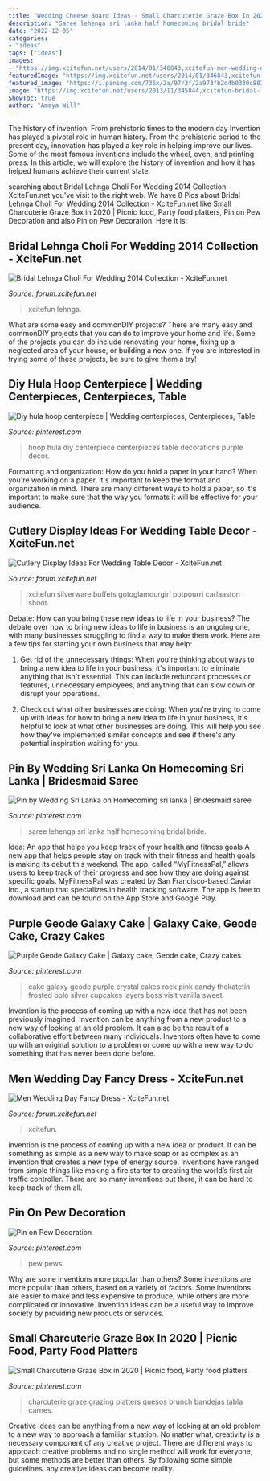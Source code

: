 ```yaml
---
title: "Wedding Cheese Board Ideas - Small Charcuterie Graze Box In 2020"
description: "Saree lehenga sri lanka half homecoming bridal bride"
date: "2022-12-05"
categories:
- "ideas"
tags: ["ideas"]
images:
- "https://img.xcitefun.net/users/2014/01/346843,xcitefun-men-wedding-day-fancy-dress-10.jpg"
featuredImage: "https://img.xcitefun.net/users/2014/01/346843,xcitefun-men-wedding-day-fancy-dress-10.jpg"
featured_image: "https://i.pinimg.com/736x/2a/97/3f/2a973fb2d4b0330c8831306c51553702.jpg"
image: "https://img.xcitefun.net/users/2013/11/345844,xcitefun-bridal-lehnga-for-wedding-2014-collectio.jpg"
ShowToc: true
author: "Amaya Will"
---
```



The history of invention: From prehistoric times to the modern day
Invention has played a pivotal role in human history. From the prehistoric period to the present day, innovation has played a key role in helping improve our lives. Some of the most famous inventions include the wheel, oven, and printing press. In this article, we will explore the history of invention and how it has helped humans achieve their current state.

	

		
searching about Bridal Lehnga Choli For Wedding 2014 Collection - XciteFun.net you've visit to the right web. We have 8 Pics about Bridal Lehnga Choli For Wedding 2014 Collection - XciteFun.net like Small Charcuterie Graze Box in 2020 | Picnic food, Party food platters, Pin on Pew Decoration and also Pin on Pew Decoration. Here it is:
		
    
## Bridal Lehnga Choli For Wedding 2014 Collection - XciteFun.net

<img loading=lazy src="https://img.xcitefun.net/users/2013/11/345844,xcitefun-bridal-lehnga-for-wedding-2014-collectio.jpg" onerror="this.onerror=null;this.src='https://tse1.mm.bing.net/th?id=OIP.VOMwq9ff651mDPztFtVOFAHaJ4&amp;pid=15.1';" alt="Bridal Lehnga Choli For Wedding 2014 Collection - XciteFun.net">

_Source: forum.xcitefun.net_

>xcitefun lehnga. 

	

What are some easy and commonDIY projects?
There are many easy and commonDIY projects that you can do to improve your home and life. Some of the projects you can do include renovating your home, fixing up a neglected area of your house, or building a new one. If you are interested in trying some of these projects, be sure to give them a try!

    
## Diy Hula Hoop Centerpiece | Wedding Centerpieces, Centerpieces, Table

<img loading=lazy src="https://i.pinimg.com/736x/2a/97/3f/2a973fb2d4b0330c8831306c51553702.jpg" onerror="this.onerror=null;this.src='https://tse1.mm.bing.net/th?id=OIP.9TBShKzK3RwNj82ya7IekwHaJ3&amp;pid=15.1';" alt="Diy hula hoop centerpiece | Wedding centerpieces, Centerpieces, Table">

_Source: pinterest.com_

>hoop hula diy centerpiece centerpieces table decorations purple decor. 

	

Formatting and organization: How do you hold a paper in your hand?
When you're working on a paper, it's important to keep the format and organization in mind. There are many different ways to hold a paper, so it's important to make sure that the way you formats it will be effective for your audience.

    
## Cutlery Display Ideas For Wedding Table Decor - XciteFun.net

<img loading=lazy src="https://img.xcitefun.net/users/2014/01/351284,xcitefun-cutlery-display-ideas-for-wedding-table-.jpg" onerror="this.onerror=null;this.src='https://tse3.mm.bing.net/th?id=OIP.cKcWi7mcbtREItXOkBuXDwHaLE&amp;pid=15.1';" alt="Cutlery Display Ideas For Wedding Table Decor - XciteFun.net">

_Source: forum.xcitefun.net_

>xcitefun silverware buffets gotoglamourgirl potpourri carlaaston shoot. 

	

Debate: How can you bring these new ideas to life in your business?
The debate over how to bring new ideas to life in business is an ongoing one, with many businesses struggling to find a way to make them work. Here are a few tips for starting your own business that may help: 
1. Get rid of the unnecessary things: When you're thinking about ways to bring a new idea to life in your business, it's important to eliminate anything that isn't essential. This can include redundant processes or features, unnecessary employees, and anything that can slow down or disrupt your operations. 

2. Check out what other businesses are doing: When you're trying to come up with ideas for how to bring a new idea to life in your business, it's helpful to look at what other businesses are doing. This will help you see how they've implemented similar concepts and see if there's any potential inspiration waiting for you.

    
## Pin By Wedding Sri Lanka On Homecoming Sri Lanka | Bridesmaid Saree

<img loading=lazy src="https://i.pinimg.com/736x/d8/00/cd/d800cdddfd92bb3c32d49a11292a2f41.jpg" onerror="this.onerror=null;this.src='https://tse1.mm.bing.net/th?id=OIP.WnFTm4Y-vnsvMMFNA3Ut2wHaNJ&amp;pid=15.1';" alt="Pin by Wedding Sri Lanka on Homecoming sri lanka | Bridesmaid saree">

_Source: pinterest.com_

>saree lehenga sri lanka half homecoming bridal bride. 

	

Idea: An app that helps you keep track of your health and fitness goals
A new app that helps people stay on track with their fitness and health goals is making its debut this weekend. The app, called “MyFitnessPal,” allows users to keep track of their progress and see how they are doing against specific goals. MyFitnessPal was created by San Francisco-based Caviar Inc., a startup that specializes in health tracking software. The app is free to download and can be found on the App Store and Google Play.

    
## Purple Geode Galaxy Cake | Galaxy Cake, Geode Cake, Crazy Cakes

<img loading=lazy src="https://i.pinimg.com/736x/52/49/1c/52491c591ea4c586bcdc22e3b68426a7.jpg" onerror="this.onerror=null;this.src='https://tse4.mm.bing.net/th?id=OIP.KXSy2OkbqXtTIUZRHwVEmAHaLl&amp;pid=15.1';" alt="Purple Geode Galaxy Cake | Galaxy cake, Geode cake, Crazy cakes">

_Source: pinterest.com_

>cake galaxy geode purple crystal cakes rock pink candy thekatetin frosted bolo silver cupcakes layers boss visit vanilla sweet. 

	

Invention is the process of coming up with a new idea that has not been previously imagined. Invention can be anything from a new product to a new way of looking at an old problem. It can also be the result of a collaborative effort between many individuals. Inventors often have to come up with an original solution to a problem or come up with a new way to do something that has never been done before.

    
## Men Wedding Day Fancy Dress - XciteFun.net

<img loading=lazy src="https://img.xcitefun.net/users/2014/01/346843,xcitefun-men-wedding-day-fancy-dress-10.jpg" onerror="this.onerror=null;this.src='https://tse3.mm.bing.net/th?id=OIP.8wE0GSikxrP4pIgaNPyYUwHaLG&amp;pid=15.1';" alt="Men Wedding Day Fancy Dress - XciteFun.net">

_Source: forum.xcitefun.net_

>xcitefun. 

	

invention is the process of coming up with a new idea or product. It can be something as simple as a new way to make soap or as complex as an invention that creates a new type of energy source. Inventions have ranged from simple things like making a fire starter to creating the world’s first air traffic controller. There are so many inventions out there, it can be hard to keep track of them all.

    
## Pin On Pew Decoration

<img loading=lazy src="https://i.pinimg.com/736x/2b/16/a2/2b16a2d92c64f8accd5dc0791ec5bc98.jpg" onerror="this.onerror=null;this.src='https://tse2.mm.bing.net/th?id=OIP.I3ukMY2VPcZx6Y0ioIWTIAHaJ3&amp;pid=15.1';" alt="Pin on Pew Decoration">

_Source: pinterest.com_

>pew pews. 

	

Why are some inventions more popular than others?
Some inventions are more popular than others, based on a variety of factors. Some inventions are easier to make and less expensive to produce, while others are more complicated or innovative. Invention ideas can be a useful way to improve society by providing new products or services.

    
## Small Charcuterie Graze Box In 2020 | Picnic Food, Party Food Platters

<img loading=lazy src="https://i.pinimg.com/736x/55/70/30/5570305c41542051b54fbe96e0b8c510.jpg" onerror="this.onerror=null;this.src='https://tse4.mm.bing.net/th?id=OIP.J_x0jyHMT6BJV-9Y5ZyN3AHaJ3&amp;pid=15.1';" alt="Small Charcuterie Graze Box in 2020 | Picnic food, Party food platters">

_Source: pinterest.com_

>charcuterie graze grazing platters quesos brunch bandejas tabla carnes. 

	

Creative ideas can be anything from a new way of looking at an old problem to a new way to approach a familiar situation. No matter what, creativity is a necessary component of any creative project. There are different ways to approach creative problems and no single method will work for everyone, but some methods are better than others. By following some simple guidelines, any creative ideas can become reality.

